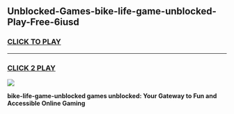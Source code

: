 
## Unblocked-Games-bike-life-game-unblocked-Play-Free-6iusd
<h3>
<a href="https://premium76.site?title=bike-life-game-unblocked&ref=18A">CLICK TO PLAY</a></h3>
<hr>

<h3>
<a href="https://premium76.site?title=bike-life-game-unblocked&ref=18A">CLICK 2 PLAY</a>
  
</h3>

<a href="https://premium76.site?title=bike-life-game-unblocked&ref=18A"><img src="https://clearcache.store/games.png"></a>


**bike-life-game-unblocked games unblocked: Your Gateway to Fun and Accessible Online Gaming**
